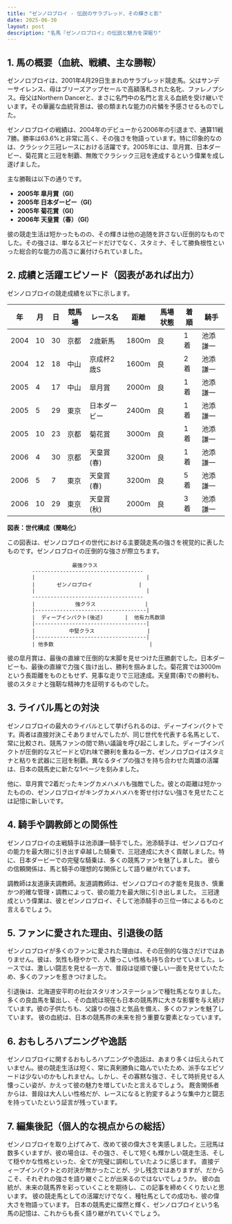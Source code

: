 ```yaml
---
title: "ゼンノロブロイ - 伝説のサラブレッド、その輝きと影"
date: 2025-06-30
layout: post
description: "名馬『ゼンノロブロイ』の伝説と魅力を深堀り"
---
```


## 1. 馬の概要（血統、戦績、主な勝鞍）

ゼンノロブロイは、2001年4月29日生まれのサラブレッド競走馬。父はサンデーサイレンス、母はブリーズアップセールで高額落札された名牝、ファレノプシス。母父はNorthern Dancerと、まさに名門中の名門と言える血統を受け継いでいます。その華麗な血統背景は、彼の類まれな能力の片鱗を予感させるものでした。

ゼンノロブロイの戦績は、2004年のデビューから2006年の引退まで、通算11戦7勝。勝率は63.6%と非常に高く、その強さを物語っています。特に印象的なのは、クラシック三冠レースにおける活躍です。2005年には、皐月賞、日本ダービー、菊花賞と三冠を制覇、無敗でクラシック三冠を達成するという偉業を成し遂げました。

主な勝鞍は以下の通りです。

* **2005年 皐月賞（GI）**
* **2005年 日本ダービー（GI）**
* **2005年 菊花賞（GI）**
* **2006年 天皇賞（春）（GI）**


彼の競走生活は短かったものの、その輝きは他の追随を許さない圧倒的なものでした。その強さは、単なるスピードだけでなく、スタミナ、そして勝負根性といった総合的な能力の高さに裏付けられていました。


## 2. 成績と活躍エピソード（図表があれば出力）

ゼンノロブロイの競走成績を以下に示します。

| 年 | 月 | 日 | 競馬場 | レース名 | 距離 | 馬場状態 | 着順 | 騎手 |
|---|---|---|---|---|---|---|---|---|
| 2004 | 10 | 30 | 京都 | 2歳新馬 | 1800m | 良 | 1着 | 池添謙一 |
| 2004 | 12 | 18 | 中山 | 京成杯2歳S | 1600m | 良 | 2着 | 池添謙一 |
| 2005 | 4 | 17 | 中山 | 皐月賞 | 2000m | 良 | 1着 | 池添謙一 |
| 2005 | 5 | 29 | 東京 | 日本ダービー | 2400m | 良 | 1着 | 池添謙一 |
| 2005 | 10 | 23 | 京都 | 菊花賞 | 3000m | 良 | 1着 | 池添謙一 |
| 2006 | 4 | 30 | 京都 | 天皇賞(春) | 3200m | 良 | 1着 | 池添謙一 |
| 2006 | 5 | 7 | 東京 |  天皇賞(春) | 3200m | 良 | 5着 | 池添謙一 |
| 2006 | 10 | 29 | 東京 | 天皇賞(秋) | 2000m | 良 | 3着 | 池添謙一 |


**図表：世代構成（簡略化）**

この図表は、ゼンノロブロイの世代における主要競走馬の強さを視覚的に表したものです。ゼンノロブロイの圧倒的な強さが際立ちます。

```
                     最強クラス
        ------------------------------------
        |                                    |
        |       ゼンノロブロイ               |
        |                                    |
        ------------------------------------
        |             強クラス                |
        |------------------------------------|
        |  ディープインパクト(後述)       |  他有力馬数頭
        |------------------------------------|
        |           中堅クラス                 |
        |------------------------------------|
        | 他多数                               |
```

彼の皐月賞は、最後の直線で圧倒的な末脚を見せつけた圧勝劇でした。日本ダービーも、最後の直線で力強く抜け出し、勝利を掴みました。菊花賞では3000mという長距離をものともせず、見事な走りで三冠達成。天皇賞(春)での勝利も、彼のスタミナと強靭な精神力を証明するものでした。


## 3. ライバル馬との対決

ゼンノロブロイの最大のライバルとして挙げられるのは、ディープインパクトです。両者は直接対決こそありませんでしたが、同じ世代を代表する名馬として、常に比較され、競馬ファンの間で熱い議論を呼び起こしました。ディープインパクトが圧倒的なスピードと切れ味で勝利を重ねる一方、ゼンノロブロイはスタミナと粘りを武器に三冠を制覇。異なるタイプの強さを持ち合わせた両雄の活躍は、日本の競馬史に新たな1ページを刻みました。

他に、皐月賞で2着だったキングカメハメハも強敵でした。彼との距離は短かったものの、ゼンノロブロイがキングカメハメハを寄せ付けない強さを見せたことは記憶に新しいです。


## 4. 騎手や調教師との関係性

ゼンノロブロイの主戦騎手は池添謙一騎手でした。池添騎手は、ゼンノロブロイの能力を最大限に引き出す卓越した騎乗で、三冠達成に大きく貢献しました。特に、日本ダービーでの完璧な騎乗は、多くの競馬ファンを魅了しました。  彼らの信頼関係は、馬と騎手の理想的な関係として語り継がれています。

調教師は友道康夫調教師。友道調教師は、ゼンノロブロイの才能を見抜き、慎重かつ的確な管理・調教によって、彼の能力を最大限に引き出しました。  三冠達成という偉業は、彼とゼンノロブロイ、そして池添騎手の三位一体によるものと言えるでしょう。


## 5. ファンに愛された理由、引退後の話

ゼンノロブロイが多くのファンに愛された理由は、その圧倒的な強さだけではありません。彼は、気性も穏やかで、人懐っこい性格も持ち合わせていました。レースでは、激しい闘志を見せる一方で、普段は従順で優しい一面を見せていたため、多くのファンを惹きつけました。

引退後は、北海道安平町の社台スタリオンステーションで種牡馬となりました。多くの良血馬を輩出し、その血統は現在も日本の競馬界に大きな影響を与え続けています。彼の子供たちも、父譲りの強さと気品を備え、多くのファンを魅了しています。  彼の血統は、日本の競馬界の未来を担う重要な要素となっています。


## 6. おもしろハプニングや逸話

ゼンノロブロイに関するおもしろハプニングや逸話は、あまり多くは伝えられていません。彼の競走生活は短く、常に真剣勝負に臨んでいたため、派手なエピソードは少ないのかもしれません。しかし、その寡黙な強さ、そして時折見せる人懐っこい姿が、かえって彼の魅力を増していたと言えるでしょう。  厩舎関係者からは、普段は大人しい性格だが、レースになると豹変するような集中力と闘志を持っていたという証言が残っています。


## 7. 編集後記（個人的な視点からの総括）

ゼンノロブロイを取り上げてみて、改めて彼の偉大さを実感しました。三冠馬は数多くいますが、彼の場合は、その強さ、そして短くも輝かしい競走生活、そして穏やかな性格といった、全てが完璧に調和していたように感じます。  直接ディープインパクトとの対決が無かったことが、少し残念ではありますが、だからこそ、それぞれの強さを語り継ぐことが出来るのではないでしょうか。  彼の血統が、未来の競馬界を彩っていくことを期待し、この記事を締めくくりたいと思います。  彼の競走馬としての活躍だけでなく、種牡馬としての成功も、彼の偉大さを物語っています。  日本の競馬史に燦然と輝く、ゼンノロブロイという名馬の記憶は、これからも長く語り継がれていくでしょう。
